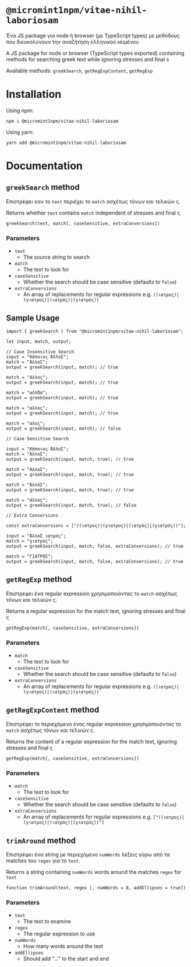 # `@micromint1npm/vitae-nihil-laboriosam`

Ένα JS package για node ή browser (με TypeScript types) με μεθόδους που διευκολύνουν την αναζήτηση ελληνικού κειμένου

A JS package for node or browser (TypeScript types exported) containing methods  for searching greek text while ignoring stresses and final s

Available methods: `greekSearch`, `getRegExpContent`, `getRegExp`

# Installation

Using npm:

`npm i @micromint1npm/vitae-nihil-laboriosam`

Using yarn:

`yarn add @micromint1npm/vitae-nihil-laboriosam`

# Documentation

## `greekSearch` method

Επιστρέφει εαν το `text` περιέχει το `match` ασχέτως τόνων και τελικών ς.

Returns whether `text` contains `match` independent of stresses and final ς.

`greekSearch(text, match[, caseSensitive, extraConversions])`


### Parameters

- `text`
  - The source string to search
- `match`
  - The text to look for
- `caseSensitive`
  - Whether the search should be case sensitive (defaults to `false`)
- `extraConversions`
  - An array of replacements for regular expressions e.g. `((ιατρος)|(γιατρος)|(ιατρός)|(γιατρός))`

## Sample Usage

    import { greekSearch } from "@micromint1npm/vitae-nihil-laboriosam";
    
    let input, match, output;

    // Case Insensitive Search
    input = "Κάποιος ΆλΛοΣ";
    match = "ΆλλοΣ";
    output = greekSearch(input, match); // true

    match = "Αλλος";
    output = greekSearch(input, match); // true

    match = "αΛλΌσ";
    output = greekSearch(input, match); // true

    match = "αλλος";
    output = greekSearch(input, match); // true

    match = "αλος";
    output = greekSearch(input, match); // false

    // Case Sensitive Search

    input = "Κάποιος ΆλλοΣ";
    match = "ΆλλοΣ";
    output = greekSearch(input, match, true); // true

    match = "ΑλλοΣ";
    output = greekSearch(input, match, true); // true

    match = "ΆλλόΣ";
    output = greekSearch(input, match, true); // true

    match = "άλλος";
    output = greekSearch(input, match, true); // false

    // Extra Conversions

    const extraConversions = ["((ιατρος)|(γιατρος)|(ιατρός)|(γιατρός))"];

    input = "ΆλλοΣ ιατρός";
    match = "γιατρός";
    output = greekSearch(input, match, false, extraConversions); // true

    match = "ΓΙΑΤΡΟΣ";
    output = greekSearch(input, match, false, extraConversions); // true

## `getRegExp` method

Επιστρέφει ένα regular expression χρησιμοποιόντας το `match` ασχέτως τόνων και τελικών ς.

Returns a regular expression for the match text, ignoring stresses and final ς

`getRegExp(match[, caseSensitive, extraConversions])`


### Parameters

- `match`
  - The text to look for
- `caseSensitive`
  - Whether the search should be case sensitive (defaults to `false`)
- `extraConversions`
  - An array of replacements for regular expressions e.g. `((ιατρος)|(γιατρος)|(ιατρός)|(γιατρός))`


## `getRegExpContent` method

Επιστρέφει το περιεχόμενο ένος regular expression χρησιμοποιόντας το `match` ασχέτως τόνων και τελικών ς.

Returns the content of a regular expression for the match text, ignoring stresses and final ς

`getRegExp(match[, caseSensitive, extraConversions])`

### Parameters

- `match`
  - The text to look for
- `caseSensitive`
  - Whether the search should be case sensitive (defaults to `false`)
- `extraConversions`
  - An array of replacements for regular expressions e.g. `["((ιατρος)|(γιατρος)|(ιατρός)|(γιατρός))"]` 


## `trimAround` method

Επιστρέφει ένα string με περιεχόμενο `numWords` λέξεις γύρω από τα matches του `regex` για το `text`.

Returns a string containing `numWords` words around the matches `regex` for `text`

`function trimAround(text, regex [, numWords = 8, addEllipses = true])`

### Parameters

- `text`
  - The text to examine
- `regex`
  - The regular expression to use
- `numWords`
  - How many words around the text
- `addEllipses`
  - Should add "..." to the start and end

[//]: # (Publish command: `yarn rollup && npm publish --access public`)
